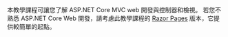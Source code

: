 本教學課程可讓您了解 ASP.NET Core MVC web 開發與控制器和檢視。 若您不熟悉 ASP.NET Core Web 開發，請考慮此教學課程的 [Razor Pages](xref:tutorials/razor-pages/razor-pages-start) 版本，它提供較簡單的起點。
